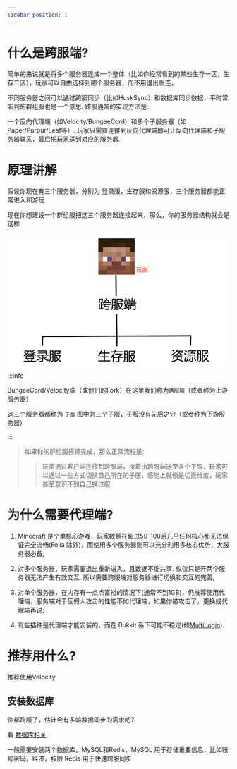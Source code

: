 ```yaml
---
sidebar_position: 1
---
```


# 什么是跨服端?

简单的来说就是将多个服务器连成一个整体（比如你经常看到的某些生存一区，生存二区），玩家可以自由选择到哪个服务器，而不用退出重连，

不同服务器之间可以通过跨服同步（比如HuskSync）和数据库同步数据，平时常听到的群组服也是一个意思. 跨服通常的实现方法是:

一个反向代理端（如Velocity/BungeeCord）和多个子服务器（如Paper/Purpur/Leaf等）. 玩家只需要连接到反向代理端即可让反向代理端和子服务器联系，最后把玩家送到对应的服务器.

# 原理讲解

假设你现在有三个服务器，分别为 登录服，生存服和资源服，三个服务器都能正常进入和游玩

现在你想建设一个群组服把这三个服务器连接起来，那么，你的服务器结构就会是这样

![](_images/灵魂画师教开群组服.png)
:::info

BungeeCord/Velocity端（或他们的Fork）在这里我们称为`跨服端`（或者称为上游服务器）

这三个服务器都称为 `子服` 图中为三个子服，子服没有先后之分（或者称为下游服务器）

:::

> 如果你的群组服搭建完成，那么正常流程是:
>
>> 玩家通过客户端连接到跨服端，接着由跨服端送至各个子服，玩家可以通过一些方式切换自己所在的子服，感觉上就像是切换维度，玩家甚至意识不到自己换过服

# 为什么需要代理端?

1. Minecraft 是个单核心游戏，玩家数量在超过50-100后几乎任何核心都无法保证完全流畅(Folia 除外)，而使用多个服务器则可以充分利用多核心优势，大服务器必备;

2. 对多个服务器，玩家需要退出重新进入，且数据不能共享. 仅仅只是开两个服务器无法产生有效交互. 所以需要跨服端对服务器进行切换和交互的完善;

3. 对单个服务器，在内存有一点点富裕的情况下(通常不到1GB)，仍推荐使用代理端，服务端对于反假人攻击的性能不如代理端，如果你被攻击了，更换成代理端再说;

4. 有些插件是代理端才能安装的，而在 Bukkit 系下可能不稳定(如[MultiLogin](https://github.com/CaaMoe/MultiLogin)).

# 推荐用什么?

推荐使用Velocity

## 安装数据库

你都跨服了，估计会有多端数据同步的需求吧?

看 [数据库相关](/docs/扩展阅读/数据库相关.md)

一般需要安装两个数据库，MySQL和Redis，MySQL 用于存储重要信息，比如账号密码，经济，权限 Redis 用于快速跨服同步
